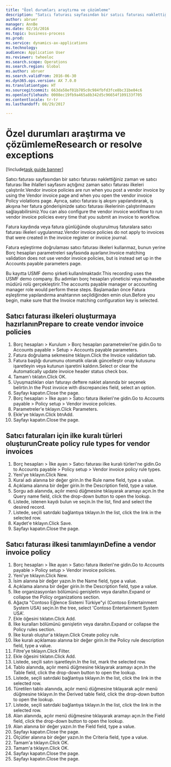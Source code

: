 ```yaml
--- 
title: "Özel durumları araştırma ve çözümleme"
description: "Satıcı faturası sayfasından bir satıcı faturası naklettiğiniz zaman ve satıcı faturası İlke ihlalleri sayfasını açtığınız zaman satıcı faturası ilkeleri çalıştırılır."
author: abruer
manager: AnnBe
ms.date: 02/16/2016
ms.topic: business-process
ms.prod: 
ms.service: dynamics-ax-applications
ms.technology: 
audience: Application User
ms.reviewer: twheeloc
ms.search.scope: Operations
ms.search.region: Global
ms.author: abruer
ms.search.validFrom: 2016-06-30
ms.dyn365.ops.version: AX 7.0.0
ms.translationtype: HT
ms.sourcegitcommit: 663da58ef01b705c0c984fbfd3fce8bc31be04c6
ms.openlocfilehash: 0008ec19fb9a465a8b342d5c96654f109133f705
ms.contentlocale: tr-tr
ms.lasthandoff: 08/29/2017

---
```

# <a name="research-or-resolve-exceptions"></a><span data-ttu-id="86bc5-103">Özel durumları araştırma ve çözümleme</span><span class="sxs-lookup"><span data-stu-id="86bc5-103">Research or resolve exceptions</span></span>

[!include[task guide banner](../../includes/task-guide-banner.md)]

<span data-ttu-id="86bc5-104">Satıcı faturası sayfasından bir satıcı faturası naklettiğiniz zaman ve satıcı faturası İlke ihlalleri sayfasını açtığınız zaman satıcı faturası ilkeleri çalıştırılır.</span><span class="sxs-lookup"><span data-stu-id="86bc5-104">Vendor invoice policies are run when you post a vendor invoice by using the Vendor invoice page and when you open the vendor invoice Policy violations page.</span></span> <span data-ttu-id="86bc5-105">Ayrıca, satıcı faturası iş akışını yapılandırarak, iş akışına her fatura gönderişinizde satıcı faturası ilkelerinin çalıştırılmasını sağlayabilirsiniz.</span><span class="sxs-lookup"><span data-stu-id="86bc5-105">You can also configure the vendor invoice workflow to run vendor invoice policies every time that you submit an invoice to workflow.</span></span> 

<span data-ttu-id="86bc5-106">Fatura kaydında veya fatura günlüğünde oluşturulmuş faturalara satıcı faturası ilkeleri uygulanmaz.</span><span class="sxs-lookup"><span data-stu-id="86bc5-106">Vendor invoice policies do not apply to invoices that were created in the invoice register or invoice journal.</span></span> 

<span data-ttu-id="86bc5-107">Fatura eşleştirme doğrulaması satıcı faturası ilkeleri kullanmaz, bunun yerine Borç hesapları parametreleri sayfasında ayarlanır.</span><span class="sxs-lookup"><span data-stu-id="86bc5-107">Invoice matching validation does not use vendor invoice policies, but is instead set up in the Accounts payable parameters page.</span></span>

<span data-ttu-id="86bc5-108">Bu kayıtta USMF demo şirketi kullanılmaktadır.</span><span class="sxs-lookup"><span data-stu-id="86bc5-108">This recording uses the USMF demo company.</span></span> <span data-ttu-id="86bc5-109">Bu adımları borç hesapları yöneticisi veya muhasebe müdürü rolü gerçekleştirir.</span><span class="sxs-lookup"><span data-stu-id="86bc5-109">The accounts payable manager or accounting manager role would perform these steps.</span></span> <span data-ttu-id="86bc5-110">Başlamadan önce Fatura eşleştirme yapılandırma anahtarının seçildiğinden emin olun.</span><span class="sxs-lookup"><span data-stu-id="86bc5-110">Before you begin, make sure that the Invoice matching configuration key is selected.</span></span>


## <a name="prepare-to-create-vendor-invoice-policies"></a><span data-ttu-id="86bc5-111">Satıcı faturası ilkeleri oluşturmaya hazırlanın</span><span class="sxs-lookup"><span data-stu-id="86bc5-111">Prepare to create vendor invoice policies</span></span>
1. <span data-ttu-id="86bc5-112">Borç hesapları > Kurulum > Borç hesapları parametreleri'ne gidin.</span><span class="sxs-lookup"><span data-stu-id="86bc5-112">Go to Accounts payable > Setup > Accounts payable parameters.</span></span>
2. <span data-ttu-id="86bc5-113">Fatura doğrulama sekmesine tıklayın.</span><span class="sxs-lookup"><span data-stu-id="86bc5-113">Click the Invoice validation tab.</span></span>
3. <span data-ttu-id="86bc5-114">Fatura başlığı durumunu otomatik olarak güncelleştir onay kutusunu işaretleyin veya kutunun işaretini kaldırın.</span><span class="sxs-lookup"><span data-stu-id="86bc5-114">Select or clear the Automatically update invoice header status check box.</span></span>
4. <span data-ttu-id="86bc5-115">Tamam'ı tıklatın.</span><span class="sxs-lookup"><span data-stu-id="86bc5-115">Click OK.</span></span>
5. <span data-ttu-id="86bc5-116">Uyuşmazlıkları olan faturayı deftere naklet alanında bir seçenek belirtin.</span><span class="sxs-lookup"><span data-stu-id="86bc5-116">In the Post invoice with discrepancies field, select an option.</span></span>
6. <span data-ttu-id="86bc5-117">Sayfayı kapatın.</span><span class="sxs-lookup"><span data-stu-id="86bc5-117">Close the page.</span></span>
7. <span data-ttu-id="86bc5-118">Borç hesapları > İlke ayarı > Satıcı fatura ilkeleri'ne gidin.</span><span class="sxs-lookup"><span data-stu-id="86bc5-118">Go to Accounts payable > Policy setup > Vendor invoice policies.</span></span>
8. <span data-ttu-id="86bc5-119">Parametreler'e tıklayın.</span><span class="sxs-lookup"><span data-stu-id="86bc5-119">Click Parameters.</span></span>
9. <span data-ttu-id="86bc5-120">Ekle'ye tıklayın.</span><span class="sxs-lookup"><span data-stu-id="86bc5-120">Click btnAdd.</span></span>
10. <span data-ttu-id="86bc5-121">Sayfayı kapatın.</span><span class="sxs-lookup"><span data-stu-id="86bc5-121">Close the page.</span></span>

## <a name="create-policy-rule-types-for-vendor-invoices"></a><span data-ttu-id="86bc5-122">Satıcı faturaları için ilke kuralı türleri oluşturun</span><span class="sxs-lookup"><span data-stu-id="86bc5-122">Create policy rule types for vendor invoices</span></span>
1. <span data-ttu-id="86bc5-123">Borç hesapları > İlke ayarı > Satıcı faturası ilke kuralı türleri'ne gidin.</span><span class="sxs-lookup"><span data-stu-id="86bc5-123">Go to Accounts payable > Policy setup > Vendor invoice policy rule types.</span></span>
2. <span data-ttu-id="86bc5-124">Yeni'ye tıklayın.</span><span class="sxs-lookup"><span data-stu-id="86bc5-124">Click New.</span></span>
3. <span data-ttu-id="86bc5-125">Kural adı alanına bir değer girin.</span><span class="sxs-lookup"><span data-stu-id="86bc5-125">In the Rule name field, type a value.</span></span>
4. <span data-ttu-id="86bc5-126">Açıklama alanına bir değer girin.</span><span class="sxs-lookup"><span data-stu-id="86bc5-126">In the Description field, type a value.</span></span>
5. <span data-ttu-id="86bc5-127">Sorgu adı alanında, açılır menü düğmesine tıklayarak aramayı açın.</span><span class="sxs-lookup"><span data-stu-id="86bc5-127">In the Query name field, click the drop-down button to open the lookup.</span></span>
6. <span data-ttu-id="86bc5-128">Listede, istenen kaydı bulun ve seçin.</span><span class="sxs-lookup"><span data-stu-id="86bc5-128">In the list, find and select the desired record.</span></span>
7. <span data-ttu-id="86bc5-129">Listede, seçili satırdaki bağlantıya tıklayın.</span><span class="sxs-lookup"><span data-stu-id="86bc5-129">In the list, click the link in the selected row.</span></span>
8. <span data-ttu-id="86bc5-130">Kaydet'e tıklayın.</span><span class="sxs-lookup"><span data-stu-id="86bc5-130">Click Save.</span></span>
9. <span data-ttu-id="86bc5-131">Sayfayı kapatın.</span><span class="sxs-lookup"><span data-stu-id="86bc5-131">Close the page.</span></span>

## <a name="define-a-vendor-invoice-policy"></a><span data-ttu-id="86bc5-132">Satıcı faturası ilkesi tanımlayın</span><span class="sxs-lookup"><span data-stu-id="86bc5-132">Define a vendor invoice policy</span></span>
1. <span data-ttu-id="86bc5-133">Borç hesapları > İlke ayarı > Satıcı fatura ilkeleri'ne gidin.</span><span class="sxs-lookup"><span data-stu-id="86bc5-133">Go to Accounts payable > Policy setup > Vendor invoice policies.</span></span>
2. <span data-ttu-id="86bc5-134">Yeni'ye tıklayın.</span><span class="sxs-lookup"><span data-stu-id="86bc5-134">Click New.</span></span>
3. <span data-ttu-id="86bc5-135">İsim alanına bir değer yazın.</span><span class="sxs-lookup"><span data-stu-id="86bc5-135">In the Name field, type a value.</span></span>
4. <span data-ttu-id="86bc5-136">Açıklama alanına bir değer girin.</span><span class="sxs-lookup"><span data-stu-id="86bc5-136">In the Description field, type a value.</span></span>
5. <span data-ttu-id="86bc5-137">İlke organizasyonları bölümünü genişletin veya daraltın.</span><span class="sxs-lookup"><span data-stu-id="86bc5-137">Expand or collapse the Policy organizations section.</span></span>
6. <span data-ttu-id="86bc5-138">Ağaçta "Contoso Eğlence Sistemi Türkiye"yi (Contoso Entertainment System USA) seçin.</span><span class="sxs-lookup"><span data-stu-id="86bc5-138">In the tree, select 'Contoso Entertainment System USA'.</span></span>
7. <span data-ttu-id="86bc5-139">Ekle öğesini tıklatın.</span><span class="sxs-lookup"><span data-stu-id="86bc5-139">Click Add.</span></span>
8. <span data-ttu-id="86bc5-140">İlke kuralları bölümünü genişletin veya daraltın.</span><span class="sxs-lookup"><span data-stu-id="86bc5-140">Expand or collapse the Policy rules section.</span></span>
9. <span data-ttu-id="86bc5-141">İlke kuralı oluştur'a tıklayın.</span><span class="sxs-lookup"><span data-stu-id="86bc5-141">Click Create policy rule.</span></span>
10. <span data-ttu-id="86bc5-142">İlke kuralı açıklaması alanına bir değer girin.</span><span class="sxs-lookup"><span data-stu-id="86bc5-142">In the Policy rule description field, type a value.</span></span>
11. <span data-ttu-id="86bc5-143">Filtre'ye tıklayın.</span><span class="sxs-lookup"><span data-stu-id="86bc5-143">Click Filter.</span></span>
12. <span data-ttu-id="86bc5-144">Ekle öğesini tıklatın.</span><span class="sxs-lookup"><span data-stu-id="86bc5-144">Click Add.</span></span>
13. <span data-ttu-id="86bc5-145">Listede, seçili satırı işaretleyin.</span><span class="sxs-lookup"><span data-stu-id="86bc5-145">In the list, mark the selected row.</span></span>
14. <span data-ttu-id="86bc5-146">Tablo alanında, açılır menü düğmesine tıklayarak aramayı açın.</span><span class="sxs-lookup"><span data-stu-id="86bc5-146">In the Table field, click the drop-down button to open the lookup.</span></span>
15. <span data-ttu-id="86bc5-147">Listede, seçili satırdaki bağlantıya tıklayın.</span><span class="sxs-lookup"><span data-stu-id="86bc5-147">In the list, click the link in the selected row.</span></span>
16. <span data-ttu-id="86bc5-148">Türetilen tablo alanında, açılır menü düğmesine tıklayarak açılır menü düğmesine tıklayın.</span><span class="sxs-lookup"><span data-stu-id="86bc5-148">In the Derived table field, click the drop-down button to open the lookup.</span></span>
17. <span data-ttu-id="86bc5-149">Listede, seçili satırdaki bağlantıya tıklayın.</span><span class="sxs-lookup"><span data-stu-id="86bc5-149">In the list, click the link in the selected row.</span></span>
18. <span data-ttu-id="86bc5-150">Alan alanında, açılır menü düğmesine tıklayarak aramayı açın.</span><span class="sxs-lookup"><span data-stu-id="86bc5-150">In the Field field, click the drop-down button to open the lookup.</span></span>
19. <span data-ttu-id="86bc5-151">Alan alanına bir değer yazın.</span><span class="sxs-lookup"><span data-stu-id="86bc5-151">In the Field field, type a value.</span></span>
20. <span data-ttu-id="86bc5-152">Sayfayı kapatın.</span><span class="sxs-lookup"><span data-stu-id="86bc5-152">Close the page.</span></span>
21. <span data-ttu-id="86bc5-153">Ölçütler alanına bir değer yazın.</span><span class="sxs-lookup"><span data-stu-id="86bc5-153">In the Criteria field, type a value.</span></span>
22. <span data-ttu-id="86bc5-154">Tamam'a tıklayın.</span><span class="sxs-lookup"><span data-stu-id="86bc5-154">Click OK.</span></span>
23. <span data-ttu-id="86bc5-155">Tamam'a tıklayın.</span><span class="sxs-lookup"><span data-stu-id="86bc5-155">Click OK.</span></span>
24. <span data-ttu-id="86bc5-156">Sayfayı kapatın.</span><span class="sxs-lookup"><span data-stu-id="86bc5-156">Close the page.</span></span>
25. <span data-ttu-id="86bc5-157">Sayfayı kapatın.</span><span class="sxs-lookup"><span data-stu-id="86bc5-157">Close the page.</span></span>


